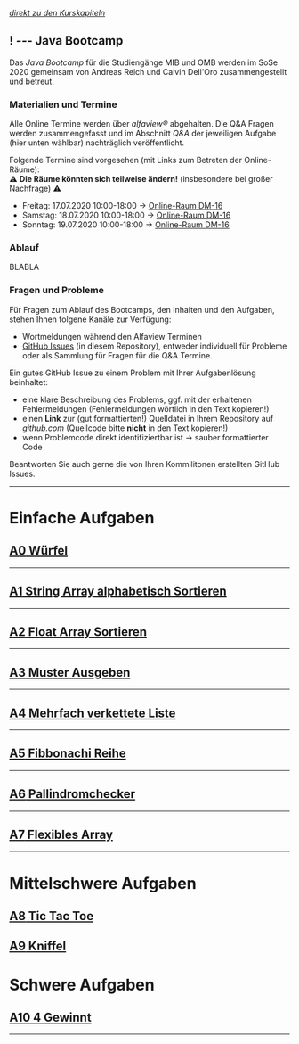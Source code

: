 *[direkt zu den Kurskapiteln](#22-apr-einführung)*

## **! _---_** Java Bootcamp

Das *Java Bootcamp* für die Studiengänge MIB und OMB werden im SoSe 2020 gemeinsam von Andreas Reich und Calvin Dell'Oro zusammengestellt und betreut.

### Materialien und Termine

Alle Online Termine werden über *alfaview&reg;* abgehalten. Die Q&A Fragen werden zusammengefasst und im Abschnitt *Q&A* der jeweiligen Aufgabe (hier unten wählbar) nachträglich veröffentlicht.

Folgende Termine sind vorgesehen (mit Links zum Betreten der Online-Räume):  
⚠ **Die Räume könnten sich teilweise ändern!** (insbesondere bei großer Nachfrage) ⚠
  - Freitag: 17.07.2020 10:00-18:00 → [Online-Raum DM-16](https://rooms.hs-furtwangen.de/rooms/dm16)
  - Samstag: 18.07.2020 10:00-18:00 → [Online-Raum DM-16](https://rooms.hs-furtwangen.de/rooms/dm16)
  - Sonntag: 19.07.2020 10:00-18:00 → [Online-Raum DM-16](https://rooms.hs-furtwangen.de/rooms/dm16)

### Ablauf

BLABLA

### Fragen und Probleme

Für Fragen zum Ablauf des Bootcamps, den Inhalten und den Aufgaben, stehen Ihnen folgene Kanäle zur Verfügung:
- Wortmeldungen während den Alfaview Terminen
- [GitHub Issues](https://github.com/Logophoman/Java-Bootcamp/issues) (in diesem Repository), entweder individuell für Probleme oder als Sammlung für Fragen für die Q&A Termine.

Ein gutes GitHub Issue zu einem Problem mit Ihrer Aufgabenlösung beinhaltet:
  - eine klare Beschreibung des Problems, ggf. mit der erhaltenen Fehlermeldungen (Fehlermeldungen wörtlich in den Text kopieren!)
  - einen **Link** zur (gut formattierten!) Quelldatei in Ihrem Repository auf *github.com* (Quellcode bitte **nicht** in den Text kopieren!)
  - wenn Problemcode direkt identifiziertbar ist -> sauber formattierter Code

Beantworten Sie auch gerne die von Ihren Kommilitonen erstellten GitHub Issues.

---

# Einfache Aufgaben

## [**A0** Würfel](L01)  

---

## [**A1** String Array alphabetisch Sortieren](L00)  
---

## [**A2** Float Array Sortieren](L02)  

---

## [**A3** Muster Ausgeben](L03)  

---

## [**A4** Mehrfach verkettete Liste](L04)

---

## [**A5** Fibbonachi Reihe](L05)

---

## [**A6**  Pallindromchecker](L06)

---

## [**A7**  Flexibles Array](L08)

---

# Mittelschwere Aufgaben

## [**A8**  Tic Tac Toe](L07)

## [**A9**  Kniffel](L09)

# Schwere Aufgaben

## [**A10**  4 Gewinnt](L10)

---

